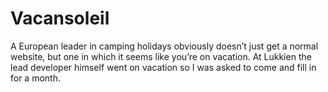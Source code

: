 <!--
  id: 2212
  slug: vacansoleil
  type: fortpolio
  excerpt: <p>Front-end Flash Actionscript 3 development for a zoomable parallax vacation website.</p> 
  content: <p>A European leader in camping holidays obviously doesn&#8217;t just get a normal website, but one in which it seems like you&#8217;re on vacation. At Lukkien the lead developer himself went on vacation so I was asked to come and fill in for a month.</p> 
  categories: frontend,framework,Flash
  tags: CSS,Javascript,Actionscript,Flash
  datefrom: 2009-07-01
  dateto: 2009-10-01
  incv: false
  inportfolio: true
  clients: Lukkien
  collaboration: 
  prizes: 
  thumbnail: vacansoleil2.jpg
  image: vacansoleil2.jpg
  images: vacansoleil3.jpg,vacansoleil4.jpg,vacansoleil5.jpg,vacansoleil6.jpg,vacansoleil7.jpg,vacansoleil0.jpg,vacansoleil1.jpg,vacansoleil2.jpg
-->

# Vacansoleil

<p>A European leader in camping holidays obviously doesn&#8217;t just get a normal website, but one in which it seems like you&#8217;re on vacation. At Lukkien the lead developer himself went on vacation so I was asked to come and fill in for a month.</p>

